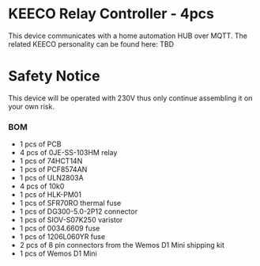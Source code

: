 # KEECO Relay Controller - 4pcs
This device communicates with a home automation HUB over MQTT.
The related KEECO personality can be found here: TBD

# Safety Notice
This device will be operated with 230V thus only continue assembling it on your own risk.

### BOM 
 - 1 pcs of PCB
 - 4 pcs of 0JE-SS-103HM relay
 - 1 pcs of 74HCT14N
 - 1 pcs of PCF8574AN
 - 1 pcs of ULN2803A
 - 4 pcs of 10k0 
 - 1 pcs of HLK-PM01 
 - 1 pcs of SFR70RO thermal fuse
 - 1 pcs of DG300-5.0-2P12 connector
 - 1 pcs of SIOV-S07K250 varistor
 - 1 pcs of 0034.6609 fuse
 - 1 pcs of 1206L060YR fuse
 - 2 pcs of 8 pin connectors from the Wemos D1 Mini shipping kit
 - 1 pcs of Wemos D1 Mini

